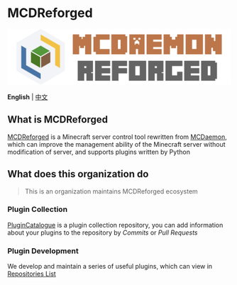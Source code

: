 # MCDReforged

[![MCDR-banner](https://raw.githubusercontent.com/Fallen-Breath/MCDReforged/master/logo_long.png)](https://github.com/Fallen-Breath/MCDReforged "Fallen-Breath/MCDReforged")

**English** | [中文](https://github.com/MCDReforged/.github/blob/main/profile/README_cn.md "Chinese")

## What is MCDReforged

[MCDReforged](https://github.com/Fallen-Breath/MCDReforged "Fallen-Breath/MCDReforged") is a Minecraft server control tool rewritten from [MCDaemon](https://github.com/kafuuchino-desu/MCDaemon "kafuuchino-desu/MCDaemon"), which can improve the management ability of the Minecraft server without modification of server, and supports plugins written by Python

## What does this organization do

> This is an organization maintains MCDReforged ecosystem

### Plugin Collection

[PluginCatalogue](https://github.com/MCDReforged/PluginCatalogue "MCDReforged/PluginCatalogue") is a plugin collection repository, you can add information about your plugins to the repository by *Commits* or *Pull Requests*

### Plugin Development

We develop and maintain a series of useful plugins, which can view in [Repositories List](https://github.com/orgs/MCDReforged/repositories?q=&language=python)
